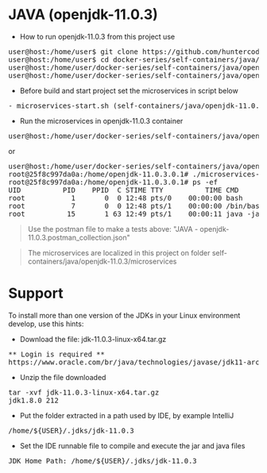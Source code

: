 # JAVA (openjdk-11.0.3)

- How to run openjdk-11.0.3 from this project use

<pre>
user@host:/home/user$ git clone https://github.com/huntercodexs/docker-series.git .
user@host:/home/user$ cd docker-series/self-containers/java/openjdk-11.0.3
user@host:/home/user/docker-series/self-containers/java/openjdk-11.0.3$ docker-compose up --build
user@host:/home/user/docker-series/self-containers/java/openjdk-11.0.3$ docker-compose start
</pre>

- Before build and start project set the microservices in script below

<pre>
- microservices-start.sh (self-containers/java/openjdk-11.0.3/microservices/microservices-start.sh)
</pre>

- Run the microservices in openjdk-11.0.3 container

<pre>
user@host:/home/user/docker-series/self-containers/java/openjdk-11.0.3$ docker exec -it openjdk-11.0.3 ./microservices-start.sh
</pre>

or

<pre>
user@host:/home/user/docker-series/self-containers/java/openjdk-11.0.3$ docker exec -it openjdk-11.0.3 /bin/bash
root@25f8c997da0a:/home/openjdk-11.0.3.0.1# ./microservices-start.sh
root@25f8c997da0a:/home/openjdk-11.0.3.0.1# ps -ef
UID          PID    PPID  C STIME TTY          TIME CMD
root           1       0  0 12:48 pts/0    00:00:00 bash
root           7       0  0 12:48 pts/1    00:00:00 /bin/bash
root          15       1 63 12:49 pts/1    00:00:11 java -jar SIMPLE-API-USERS-0.0.1-SNAPSHOT.jar
</pre>

> Use the postman file to make a tests above: "JAVA - openjdk-11.0.3.postman_collection.json"

> The microservices are localized in this project on folder self-containers/java/openjdk-11.0.3/microservices


# Support

To install more than one version of the JDKs in your Linux environment develop, use this hints:

- Download the file: jdk-11.0.3-linux-x64.tar.gz
<pre>
** Login is required **
https://www.oracle.com/br/java/technologies/javase/jdk11-archive-downloads.html
</pre>

- Unzip the file downloaded
<pre>
tar -xvf jdk-11.0.3-linux-x64.tar.gz
jdk1.8.0_212
</pre>

- Put the folder extracted in a path used by IDE, by example IntelliJ
<pre>
/home/${USER}/.jdks/jdk-11.0.3
</pre>

- Set the IDE runnable file to compile and execute the jar and java files
<pre>
JDK Home Path: /home/${USER}/.jdks/jdk-11.0.3
</pre>

